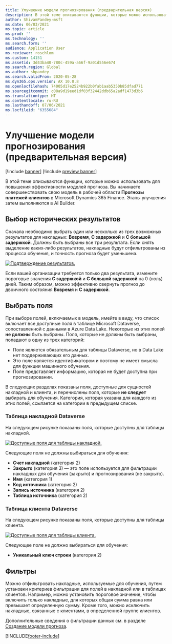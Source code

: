 ```yaml
---
title: Улучшение модели прогнозирования (предварительная версия)
description: В этой теме описываются функции, которые можно использовать для повышения эффективности моделей прогноза.
author: ShivamPandey-msft
ms.date: 06/03/2021
ms.topic: article
ms.prod: ''
ms.technology: ''
ms.search.form: ''
audience: Application User
ms.reviewer: roschlom
ms.custom: 14151
ms.assetid: 3d43ba40-780c-459a-a66f-9a01d556e674
ms.search.region: Global
ms.author: shpandey
ms.search.validFrom: 2020-05-28
ms.dyn365.ops.version: AX 10.0.8
ms.openlocfilehash: 74005d17e2524b922b0fab1aab5350b85dfad771
ms.sourcegitcommit: c08a9d19eed1df03f32442ddb65a2adf1473d3b6
ms.translationtype: HT
ms.contentlocale: ru-RU
ms.lasthandoff: 07/06/2021
ms.locfileid: "6355684"
---
```

# <a name="improve-the-prediction-model-preview"></a>Улучшение модели прогнозирования (предварительная версия)

[!include [banner](../includes/banner.md)]
[!include [preview banner](../includes/preview-banner.md)]

В этой теме описываются функции, которые можно использовать для повышения эффективности моделей прогноза. Вы начинаете совершенствовать свою модель в рабочей области **Прогнозы платежей клиентов** в Microsoft Dynamics 365 Finance. Этапы улучшения затем выполняются в AI Builder.

## <a name="select-historical-outcomes"></a>Выбор исторических результатов

Сначала необходимо выбрать один или несколько из трех возможных результатов для накладных: **Вовремя**, **С задержкой** и **С большой задержкой**. Должны быть выбраны все три результата. Если снять выделение каких-либо результатов, накладные будут отфильтрованы из процесса обучения, и точность прогноза будет уменьшена.

[![Подтверждение результатов.](./media/confirm-3-outcomes.png)](./media/confirm-3-outcomes.png)

Если вашей организации требуется только два результата, измените пороговые значения **С задержкой** и **С большой задержкой** на 0 (ноль) дней. Таким образом, можно эффективно свернуть прогноз до двоичного состояния **Вовремя** и **С задержкой**.

## <a name="select-fields"></a>Выбрать поля

При выборе полей, включаемых в модель, имейте в виду, что список включает все доступные поля в таблице Microsoft Dataverse, сопоставленной с данными в Azure Data Lake. Некоторые из этих полей **не должны** быть выбраны. Поля, которые не должны быть выбраны, попадают в одну из трех категорий:

- Поле является обязательным для таблицы Dataverse, но в Data Lake нет поддерживающих его данных.
- Это поле является идентификатором и поэтому не имеет смысла для функции машинного обучения.
- Поле представляет информацию, которая не будет доступна при прогнозировании.

В следующих разделах показаны поля, доступные для сущностей накладной и клиента, и перечислены поля, которые **не следует** выбирать для обучения. Категория, которая указана для каждого из этих полей, ссылается на категории в предыдущем списке.
 
### <a name="invoice-dataverse-table"></a>Таблица накладной Dataverse

На следующем рисунке показаны поля, которые доступны для таблицы накладной.

[![Доступные поля для таблицы накладной.](./media/available-fields.png)](./media/available-fields.png)

Следующие поля не должны выбираться для обучения:

- **Счет накладной** (категория 2)
- **Закрыто** (категория 3) — это поле используется для фильтрации накладных для обучения (закрыто) и прогнозирования (не закрыто).
- **Имя** (категория 1)
- **Код источника** (категория 2)
- **Запись источника** (категория 2)
- **Таблица источника** (категория 2)

### <a name="customer-dataverse-table"></a>Таблица клиента Dataverse

На следующем рисунке показаны поля, которые доступны для таблицы клиента.

[![Доступные поля для таблицы клиента.](./media/related-entities.png)](./media/related-entities.png)

Следующее поле не должно выбираться для обучения:

- **Уникальный ключ строки** (категория 2)

## <a name="filters"></a>Фильтры

Можно отфильтровать накладные, используемые для обучения, путем установки критериев фильтрации для полей в накладной или в таблицах клиентов. Например, можно установить пороговое значение, чтобы включить только накладные, для которых общая сумма равна или превышает определенную сумму. Кроме того, можно исключить накладные, связанные с клиентами, в определенной группе клиентов.

Дополнительные сведения о фильтрации данных см. в разделе [Создание модели прогноза](https://docs.microsoft.com/ai-builder/prediction-create-model#filter-your-data).

[!INCLUDE[footer-include](../../includes/footer-banner.md)]
